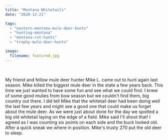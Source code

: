 ```yaml
---
title: "Montana Whitetails"
date: "2020-12-21"

tags: 
  - "eastern-montana-mule-deer-hunts"
  - "hunting-montana"
  - "montana-rut-hunts"
  - "trophy-mule-deer-hunts"

image:
  filename: featured.jpg
---
```


 



My friend and fellow mule deer hunter Mike L. came out to hunt again last season. Mike killed the biggest mule deer in the state a few years back. This time we just wanted to have some fun and see what we could find. I knew of some good mulies from bow season but we couldn't find them, big country out there. I did tell Mike that the whitetail deer had been doing well the last few years and might see a good one that could make us forget about the mule deer. As we were just about done for the day we spotted a big old whitetail laying on the edge of a field. Mike said I'll shoot that! I agreed as I was counting six points on each side and the buck looked old. After a quick sneak we where in position. Mike's trusty 270 put the old deer to sleep.
